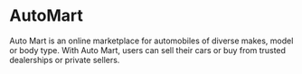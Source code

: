 # AutoMart
Auto Mart is an online marketplace for automobiles of diverse makes, model or body type. With Auto Mart, users can sell their cars or buy from trusted dealerships or private sellers.
